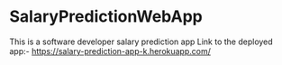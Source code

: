 # SalaryPredictionWebApp
This is a software developer salary prediction app
Link to the deployed app:-
https://salary-prediction-app-k.herokuapp.com/
